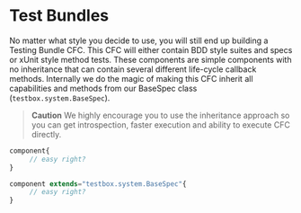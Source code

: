 # Test Bundles

No matter what style you decide to use, you will still end up building a Testing Bundle CFC. This CFC will either contain BDD style suites and specs or xUnit style method tests. 
These components are simple components with no inheritance that can contain several different life-cycle callback methods. Internally we do the magic of making this CFC inherit all capabilities and methods from our BaseSpec class (`testbox.system.BaseSpec`).

> **Caution** We highly encourage you to use the inheritance approach so you can get introspection, faster execution and ability to execute CFC directly.

```javascript
component{
     // easy right?
}

component extends="testbox.system.BaseSpec"{
     // easy right?
}
```

